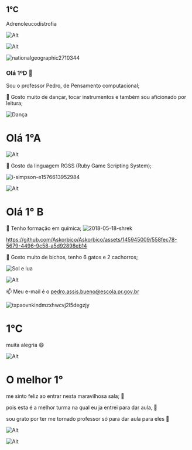 ## 1°C

Adrenoleucodistrofia

![Alt](https://upload.wikimedia.org/wikipedia/commons/thumb/d/d9/Kodaki_fuji_frm_shojinko.jpg/1200px-Kodaki_fuji_frm_shojinko.jpg)

![Alt](https://hotelmt.com.br/wp-content/uploads/2018/06/206360-9-curiosidades-sobre-o-pantanal-que-voce-precisa-conhecer.jpg)

![nationalgeographic2710344](https://github.com/user-attachments/assets/81431f13-b1fa-495b-be88-da33b83b5fa2)


### Olá 1ºD 👋
Sou o professor Pedro, de Pensamento computacional;

👯 Gosto muito de dançar, tocar instrumentos e também sou aficionado por leitura;

![Dança](https://github.com/Askorbico/Askorbico/assets/145945009/2045b71a-0caa-4b91-a300-4b0240d6ace6)

# Olá 1°A

![Alt](https://imagens.brasil.elpais.com/resizer/xdswXhpcImNBn1gIVao9L05t_HU=/1960x1103/cloudfront-eu-central-1.images.arcpublishing.com/prisa/WZF3MMB4ONHUTB5KBSMFZ7L2OI.JPG)

🔭 Gosto da linguagem RGSS (Ruby Game Scripting System);

![i-simpson-e1576613952984](https://github.com/Askorbico/Askorbico/assets/145945009/94163a96-a404-4ef6-94ca-e0066a852791)

![Alt](https://s2.glbimg.com/lTUhRSG_HLiZm_hnV0PtPVRY1dw=/e.glbimg.com/og/ed/f/original/2016/04/05/2c.jpg)

# Olá 1° B
🌱 Tenho formação em química;
![2018-05-18-shrek](https://github.com/Askorbico/Askorbico/assets/145945009/f287df26-3192-4d54-ab5a-6d3993a76417)


https://github.com/Askorbico/Askorbico/assets/145945009/558fec78-5679-4496-9c58-a5d92898eb14



🤔 Gosto muito de bichos, tenho 6 gatos e 2 cachorros;

![Sol e lua](https://github.com/Askorbico/Askorbico/assets/145945009/16483da3-1b94-48ae-87f7-0e4ae73bc119)

![Alt](https://upload.wikimedia.org/wikipedia/commons/9/9d/Mfc_monocromia_positiva.png)


📫 Meu e-mail é o pedro.assis.bueno@escola.pr.gov.br

![txpaovnkindmzxhwcvj2l5degzjy](https://github.com/Askorbico/Askorbico/assets/145945009/2966c415-32f6-4cca-b208-4894bfe99af8)

# 1°C

muita alegria 😄

![Alt](https://paraiba.pb.gov.br/noticias/em-comemoracao-ao-dia-do-palhaco-projeto-interatos-traz-espetaculo-de-circo-com-los-iranzi/los-iranzi.png/@@images/2774b138-f4b7-41da-9527-32eda8978390.png)

# O melhor 1°

me sinto feliz ao entrar nesta maravilhosa sala; 🤨 

pois esta é a melhor turma na qual eu ja entrei para dar aula, 🤥

sou grato por ter me tornado professor só para dar aula para eles 🤡

![Alt](https://blog.jaleko.com.br/wp-content/uploads/2019/03/CAPS.png)

![Alt](https://img.elo7.com.br/product/zoom/3CFB5F5/painel-barbie-dreamhouse-03-2-00x1-50-barbie.jpg)


<!--
**Askorbico/Askorbico** is a ✨ _special_ ✨ repository because its `README.md` (this file) appears on your GitHub profile.

Here are some ideas to get you started:

- 🔭 I’m currently working on ...
- 🌱 I’m currently learning ...
- 👯 I’m looking to collaborate on ...
- 🤔 I’m looking for help with ...
- 💬 Ask me about ...
- 📫 How to reach me: ...
- 😄 Pronouns: ...
- ⚡ Fun fact: ...
-->
